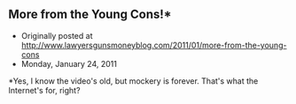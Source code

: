 ## More from the Young Cons!*

 * Originally posted at http://www.lawyersgunsmoneyblog.com/2011/01/more-from-the-young-cons
 * Monday, January 24, 2011

\*Yes, I know the video's old, but mockery is forever.  That's what the Internet's for, right?